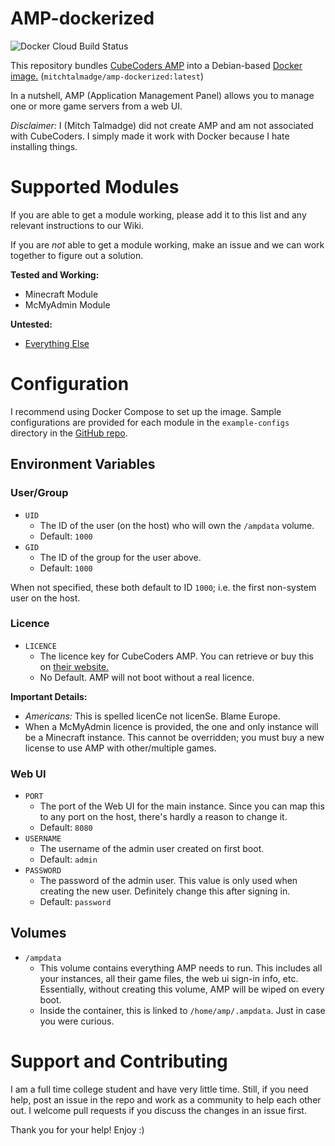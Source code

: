 # AMP-dockerized
![Docker Cloud Build Status](https://img.shields.io/docker/cloud/build/mitchtalmadge/amp-dockerized)

This repository bundles [CubeCoders AMP](https://cubecoders.com/AMP) into a Debian-based [Docker image.](https://hub.docker.com/r/mitchtalmadge/amp-dockerized) 
(`mitchtalmadge/amp-dockerized:latest`)

In a nutshell, AMP (Application Management Panel) allows you to manage one or more game servers from a web UI.

*Disclaimer:* I (Mitch Talmadge) did not create AMP and am not associated with CubeCoders. I simply made it work with Docker because
 I hate installing things.
 
# Supported Modules
If you are able to get a module working, please add it to this list and any relevant instructions to our Wiki.

If you are *not* able to get a module working, make an issue and we can work together to figure out a solution.

**Tested and Working:**

 - Minecraft Module
 - McMyAdmin Module
 
 **Untested:**
 
- [Everything Else](https://github.com/CubeCoders/AMP/wiki/Supported-Applications-Compatibility)

# Configuration

I recommend using Docker Compose to set up the image. Sample configurations are provided for each 
module in the `example-configs` directory in the [GitHub repo](https://github.com/MitchTalmadge/AMP-dockerized).

## Environment Variables

### User/Group
- `UID` 
  - The ID of the user (on the host) who will own the `/ampdata` volume.
  - Default: `1000`
- `GID` 
  - The ID of the group for the user above.
  - Default: `1000`

When not specified, these both default to ID `1000`; i.e. the first non-system user on the host.

### Licence
- `LICENCE` 
  - The licence key for CubeCoders AMP. You can retrieve or buy this on [their website.](https://manage.cubecoders.com/)
  - No Default. AMP will not boot without a real licence.

**Important Details:**
- _Americans:_ This is spelled licenCe not licenSe. Blame Europe.
- When a McMyAdmin licence is provided, the one and only instance will be a Minecraft instance. This cannot be overridden;
 you must buy a new license to use AMP with other/multiple games.
 
### Web UI
- `PORT` 
  - The port of the Web UI for the main instance. Since you can map this to any port on the 
host, there's hardly a reason to change it.
  - Default: `8080`
- `USERNAME` 
  - The username of the admin user created on first boot. 
  - Default: `admin`
- `PASSWORD` 
  - The password of the admin user. This value is only used when creating the new user. Definitely change this after signing in.
  - Default: `password`

## Volumes

- `/ampdata` 
  - This volume contains everything AMP needs to run. This includes all your instances, all their game files, 
  the web ui sign-in info, etc. Essentially, without creating this volume, AMP will be wiped on every boot.
  - Inside the container, this is linked to `/home/amp/.ampdata`. Just in case you were curious.

# Support and Contributing

I am a full time college student and have very little time. Still, if you need help, post an issue in the repo and 
work as a community to help each other out. I welcome pull requests if you discuss the changes in an issue first.

Thank you for your help! Enjoy :)
